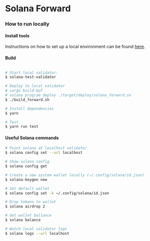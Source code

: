 # Solana Forward

### How to run locally

#### Install tools

Instructions on how to set up a local environment can be found [here](https://solana.com/developers/guides/getstarted/setup-local-development).

#### Build
```bash

# Start local validator:
$ solana-test-validator

# Deploy to local validator
# cargo build-bpf
# solana program deploy ./target/deploy/solana_forward.so
$ ./build_forward.sh

# Install dependencies
$ yarn

# Test
$ yarn run test


````

#### Useful Solana commands

```bash
# Point solana at localhost validator
$ solana config set --url localhost

# Show solana config
$ solana config get

# Create a new system wallet locally (~/.config/solana/id.json)
$ solana-keygen new

# Set default wallet
$ solana config set -k ~/.config/solana/id.json

# Drop tokens to wallet
$ solana airdrop 2

# Get wallet ballance
$ solana balance

# Watch local validator logs
$ solana logs --url localhost
```
